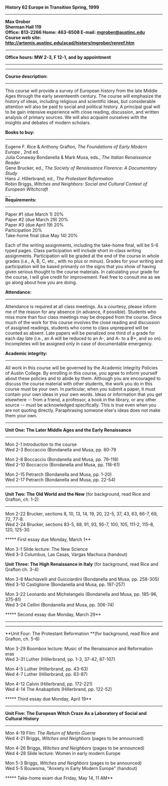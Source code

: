 **History 62     Europe in Transition
Spring, 1999**  
** **  
**Max Grober**  
**Sherman Hall 119**  
**Office: 813-2266     Home: 463-6508    E-mail: mgrober@austinc.edu**  
**Course web site:
http://artemis.austinc.edu/acad/history/mgrober/renref.htm**  
** **  
**Office hours: MW 2-3, F 12-1, and by appointment**  
** **  
** **  
**Course description:**  
** **  
This course will provide a survey of European history from the late Middle
Ages through the early seventeenth century.  The course will emphasize the
history of ideas, including religious and scientific ideas, but considerable
attention will also be paid to social and political history.  A principal goal
will to be gain intensive experience with close reading, discussion, and
written analysis of primary sources.  We will also acquaint ourselves with the
insights and debates of modern scholars.  
    
**Books to buy:**  
** **  
Eugene F. Rice & Anthony Grafton, _The Foundations of Early Modern Europe_ ,
2nd ed.  
Julia Conaway Bondanella & Mark Musa, eds., _The Italian Renaissance Reader_  
Gene Brucker, ed., _The Society of Renaissance Florence: A Documentary Study_  
Hans J. Hillerbrand, ed., _The Protestant Reformation_  
Robin Briggs, _Witches and Neighbors: Social and Cultural Context of European
Witchcraft_  
_ _  
**Requirements:**  
** **  
Paper #1  (due March 1)              20%  
Paper #2  (due March 29)            20%  
Paper #3  (due April 19)              20%  
Participation                                 20%  
Take-home final  (due May 14)    20%  
    
Each of the writing assignments, including the take-home final, will be 5-6
typed pages.  Class participation will include short in-class writing
assignments.  Participation will be graded at the end of the course in whole
grades (i.e., A, B, C, etc., with no plus or minus).  Grades for your writing
and participation will be based primarily  on the signs that you show of
having given serious thought to the course materials.  In calculating your
grade for the course, I will give credit for improvement.  Feel free to
consult me as we go along about how you are doing.  
    
**Attendance:**  
** **  
Attendance is required at all class meetings.  As a courtesy, please inform me
of the reason for any absence (in advance, if possible).  Students who miss
more than four class meetings may be dropped from the course.  Since much of
the work for this course involves the close reading and discussion of assigned
readings, students who come to class unprepared will be counted as absent.
Late papers will be penalized one third of a grade for each day late (i.e., an
A will be reduced to an A-, and A- to a B+, and so on).  Incompletes will be
assigned only in case of documentable emergency.  
    
**Academic integrity:**  
** **  
All work in this course will be governed by the Academic Integrity Policies of
Austin College.  By enrolling in this course, you agree to inform yourself
about these policies and to abide by them.  Although you are encouraged to
discuss the course material with other students, the work you do in this
course must be your own.  In particular, when you submit a paper, it must
contain your own ideas in your own words.  Ideas or information that you get
elsewhere -- from a friend, a professor, a book in the library, or any other
source -- must be acknowledged specifically.  This is true even when you are
not quoting directly.  Paraphrasing someone else's ideas does not make them
your own.  
    
** **  
**Unit One: The Later Middle Ages and the Early Renaissance**  
** **  
Mon 2-1    Introduction to the course  
Wed 2-3    Boccaccio (Bondanella and Musa, pp. 60-79  
    
Mon 2-8    Boccaccio (Bondanella and Musa, pp. 79-118)  
Wed 2-10  Boccaccio (Bondanella and Musa, pp. 118-61)  
    
Mon 2-15   Petrarch (Bondanella and Musa, pp. 1-20)  
Wed 2-17   Petrarch (Bondanella and Musa, pp. 22-54)  
    
** **  
**Unit Two: The Old World and the New** (for background, read Rice and
Grafton, ch. 1-2)  
** **  
Mon 2-22    Brucker, sections 8, 10, 13, 14, 19, 20, 22-5, 37, 43, 63, 66-7,
69, 72, 77-8.  
Wed 2-24    Brucker, sections 83-5, 88, 91, 93, 95-7, 100, 105, 111-2, 115-8,
120, 125-30.  
    
*****     First essay due Monday, March 1**  
    
Mon 3-1      Slide lecture: The New Science  
Wed 3-3      Columbus, Las Casas, Vargas Machuca  (handout)  
    
**Unit Three: The High Renaissance in Italy** (for background, read Rice and
Grafton  ch. 3-4)  
    
Mon 3-8       Machiavelli and Guicciardini (Bondanella and Musa, pp. 258-305)  
Wed 3-10     Castiglione (Bondanella and Musa, pp. 197-257)

Mon 3-22     Leonardo and Michelangelo (Bondanella and Musa, pp. 185-96,
375-81)  
Wed 3-24     Cellini (Bondanella and Musa, pp. 306-74)  
    
*****     Second essay due Monday, March 29**  
** **  
** **  
**Unit Four:   The Protestant Reformation **(for background, read Rice and
Grafton, ch. 5-6)  
    
Mon 3-29    Boombox lecture: Music of the Renaissance and Reformation eras  
Wed 3-31    Luther (Hillerbrand, pp. 1-3, 37-42, 87-107)  
    
Mon 4-5      Luther (Hillerbrand, pp. 43-63)  
Wed 4-7      Luther (Hillerbrand, pp. 63-87)  
    
Mon 4-12    Calvin (Hillerbrand, pp. 172-221)  
Wed 4-14    The Anabaptists (Hillerbrand, pp. 122-52)  
    
*****     Third essay due Monday, April 19**

** **  
**Unit Five: The European Witch Craze As a Laboratory of Social and Cultural
History**  
** **  
Mon 4-19    Film: _The Return of Martin Guerre_  
Wed 4-21    Briggs, _Witches and Neighbors_ (pages to be announced)  
    
Mon 4-26    Briggs, _Witches and Neighbors_ (pages to be announced)  
Wed 4-28    Slide lecture: Women in early modern Europe  
    
Mon 5-3      Briggs, _Witches and Neighbors_ (pages to be announced)  
Wed 5-5      Bouwsma, "Anxiety in Early Modern Europe" (handout)  
    
*****     Take-home exam due Friday, May 14, 11 AM**

